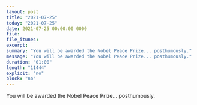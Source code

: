 ```yaml
---
layout: post
title: "2021-07-25"
today: "2021-07-25"
date: 2021-07-25 00:00:00 0000
file:
file_itunes:
excerpt:
summary: "You will be awarded the Nobel Peace Prize... posthumously."
message: "You will be awarded the Nobel Peace Prize... posthumously."
duration: "01:00"
length: "11444"
explicit: "no"
block: "no"
---
```

You will be awarded the Nobel Peace Prize... posthumously.

